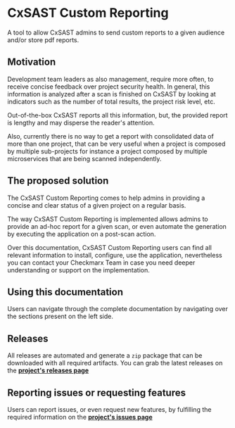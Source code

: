 # CxSAST Custom Reporting

A tool to allow CxSAST admins to send custom reports to a given audience and/or store pdf reports.

## Motivation

Development team leaders as also management, require more often, to receive concise feedback over project security health. In general, this information is analyzed after a scan is finished on CxSAST by looking at indicators such as the number of total results, the project risk level, etc.

Out-of-the-box CxSAST reports all this information, but, the provided report is lengthy and may disperse the reader's attention.

Also, currently there is no way to get a report with consolidated data of more than one project, that can be very useful when a project is composed by multiple sub-projects for instance a project composed by multiple microservices that are being scanned independently.

## The proposed solution

The CxSAST Custom Reporting comes to help admins in providing a concise and clear status of a given project on a regular basis.

The way CxSAST Custom Reporting is implemented allows admins to provide an ad-hoc report for a given scan, or even automate the generation by executing the application on a post-scan action.

Over this documentation, CxSAST Custom Reporting users can find all relevant information to install, configure, use the application, nevertheless you can contact your Checkmarx Team in case you need deeper understanding or support on the implementation.

## Using this documentation

Users can navigate through the complete documentation by navigating over the sections present on the left side.

## Releases

All releases are automated and generate a `zip` package that can be downloaded with all required artifacts. You can grab the latest releases on the [**project's releases page**](https://github.com/cxpsemea/cxsast_custom_reporting/releases)

## Reporting issues or requesting features

Users can report issues, or even request new features, by fulfilling the required information on the [**project's issues page**](https://github.com/cxpsemea/cxsast_custom_reporting/issues/new/choose)
